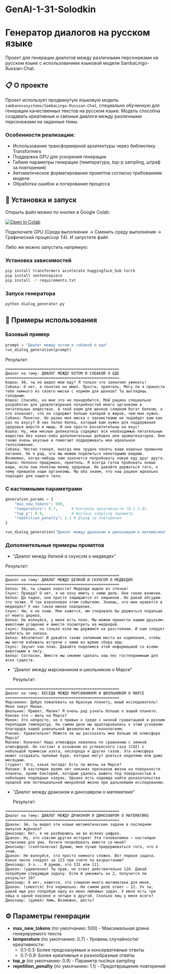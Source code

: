 # GenAI-1-31-Solodkin
# Генератор диалогов на русском языке

Проект для генерации диалогов между различными персонажами на русском языке с использованием языковой модели SambaLingo-Russian-Chat.

## 📋 О проекте

Проект использует продвинутую языковую модель `sambanovasystems/SambaLingo-Russian-Chat`, специально обученную для генерации качественных текстов на русском языке. Модель способна создавать креативные и связные диалоги между различными персонажами на заданные темы.

### Особенности реализации:
- Использование трансформерной архитектуры через библиотеку Transformers
- Поддержка GPU для ускорения генерации
- Гибкие параметры генерации (температура, top-p sampling, штраф за повторения)
- Автоматическое форматирование промптов согласно требованиям модели
- Обработка ошибок и логирование процесса

## 🚀 Установка и запуск

Открыть файл можно по кнопке в Google Colab:

[![Open In Colab](https://colab.research.google.com/assets/colab-badge.svg)](https://colab.research.google.com/github/FedorSolodkin/GenAI-1-31-Solodkin/blob/main/generate_dialog.ipynb)

Подключите GPU (Среда выполнения → Сменить среду выполнения → Графический процессор T4).
И запустите файл

Либо же можно запустить напрямую: 

### Установка зависимостей

```bash
pip install transformers accelerate huggingface_hub torch
pip install sentencepiece
pip install -r requirements.txt
```

### Запуск генератора

```bash
python dialog_generator.py
```

## 🎯 Примеры использования

### Базовый пример
```python
prompt = "Диалог между котом и собакой о еде"
run_dialog_generation(prompt)
```
Результат: 
```text
==================================================
Диалог на тему: ДИАЛОГ МЕЖДУ КОТОМ И СОБАКОЙ О ЕДЕ
==================================================
Кошка: Эй, ты не видел мою еду? Я только что закончил ужинать!
Собака: О нет, я понятия не имел. Прости, приятель. Могу ли я принести тебе немного из своего миски с кормом для щенков? Ты выглядишь голодным.
Кошка: Спасибо, но мне это не понадобится. Мой рацион специально разработан для удовлетворения потребностей моего организма в питательных веществах. А твой корм для щенков слишком богат белком, а это означает, что он содержит больше калорий и жиров, чем мне нужно.
Собака: Понятно. Но разве моя миска с лакомствами не подойдет вам как раз по вкусу? В них полно белка, который вам нужен для поддержания здоровья шерсти и мышц. И они просто восхитительны на вкус!
Кошка: Ну, мои мясные деликатесы содержат все необходимые питательные вещества без каких-либо дополнительных добавок или ароматизаторов. Они также очень вкусные и помогают поддерживать мое идеальное телосложение.
Собака: Честно говоря, иногда мне трудно понять ваши кошачьи привычки питания. Но я рад, что мы можем поделиться некоторыми вещами. Возможно, когда-нибудь нам захочется попробовать новую еду друг друга.
Кошка: Неплохо придумано, приятель. Я всегда готов пробовать новые вещи, если они полезны моему здоровью. Но давайте держаться того, к чему привыкли наши организмы. Мы оба знаем, что наш рацион идеально подходит для нашего тела.
```

### С кастомными параметрами
```python
generation_params = {
    "max_new_tokens": 500,
    "temperature": 0.7,      # Контроль креативности (0.1-1.0)
    "top_p": 0.9,            # Nucleus sampling параметр
    "repetition_penalty": 1.1 # Штраф за повторения
}

run_dialog_generation("Диалог между драконом и динозавром о математике", **generation_params)
```

### Дополнительные примеры промптов
- "Диалог между белкой и скунсом о медведях"

Результат:
```text
==================================================
Диалог на тему: ДИАЛОГ МЕЖДУ БЕЛКОЙ И СКУНСОМ О МЕДВЕДЯХ
==================================================
Белка: Эй, ты слышал новости? Медведи вышли из спячки!
Скунс: Правда? О нет, я не хочу иметь с ними дело. Они такие вонючие.
Белка: Да ладно, они просто защищаются от хищников. Но давай обсудим это позже. Я так взволнован этим событием. Знаешь, что мне нравится в медведях? У них такое милое поведение.
Скунс: Хм, я не знаю. Мне кажется, им следовало бы держаться подальше от моего дерева.
Белка: Не волнуйся, у меня есть план. Мы можем принести нашим друзьям-животным угощение и вместе посмотреть на медведей.
Скунс: Хорошо, но только если мы держимся на расстоянии. И нам следует избегать их запаха.
Белка: Абсолютно! И давайте также запомним места их кормления, чтобы мы могли избежать встречи с ними во время сбора еды.
Скунс: Звучит как план. Давайте поделимся этой информацией со всеми животными в лесу.
Белка: Согласен. Вместе мы сможем сделать наш лес гостеприимным для всех существ.
```
- "Диалог между марсианином и школьником о Марсе"

  Результат:
```text
==================================================
Диалог на тему: БЕСЕДА МЕЖДУ МАРСИАНИНОМ И ШКОЛЬНИКОМ О МАРСЕ
==================================================
Марсианин: Добро пожаловать на Красную планету, юный исследователь! Меня зовут Малик.
Школьник: Привет, Малик! Я очень рад узнать больше о вашей планете. Каково это — жить на Марсе?
Малик: Это непросто, но я привык к среде с низкой гравитацией и резким перепадом температур. На самом деле мы адаптировались к этим условиям благодаря нашей уникальной физиологии и технологиям.
Ученик: Удивительно! Можете ли вы рассказать мне больше об атмосфере Марса?
Малаки: Конечно! Наша атмосфера невелика по сравнению с земной атмосферой. Он состоит в основном из углекислого газа (CO2) с небольшой примесью азота, кислорода и других газов. Эта атмосфера может создавать пылевые бури, которые могут длиться неделями или даже месяцами.
Студент: Ого, какая погода! Есть ли жизнь на Марсе?
Малаки: В настоящее время нет никаких признаков жизни на поверхности планеты, кроме бактерий, которым удалось выжить под поверхностью в небольших подледных озерах. Однако есть надежда найти доказательства прошлой или потенциальной микробной жизни при дальнейшем исследовании.
```

- "Диалог между драконом и динозавром о математике"

  Результат:
```text
==================================================
Диалог на тему: ДИАЛОГ МЕЖДУ ДРАКОНОМ И ДИНОЗАВРОМ О МАТЕМАТИКЕ
==================================================
Дракон: Эй, ты видел эти новые математические задачи в последнем выпуске журнала?
Динозавр: Нет, я не разбираюсь ни во всяких цифрах.
Дракон: Ну, это совсем другая история! Эти головоломки — настоящее испытание для ума. Хотите попробовать вместе со мной?
Динозавр: (скептически) Думаю, мне лучше придерживаться того, что я знаю.
Дракон: Не волнуйся, это просто немного сложно. Вот первая задача. Какое число следует за 123 при счете по возрастанию?
Динозавр: Э-э... Я думаю, это 131 или 111.
Дракон: (удивленно) Ты прав, но ответ действительно 124. Давай попробуем следующую задачу. Если 6 умножить на 2, получится ли результат 10?
Динозавр: О нет, кажется, это слишком много математики для меня.
Дракон: (смеется) Это нормально. На самом деле ответ – 12. Ух ты, давай еще раз попробую одну из моих любимых задач. У меня есть три яйца в одной корзине и четыре в другой. Сколько яиц у меня всего?
Динозавр: (думая) Хмм… Возможно, шесть?
```

## ⚙️ Параметры генерации

- **max_new_tokens** (по умолчанию: 500) - Максимальная длина генерируемого текста
- **temperature** (по умолчанию: 0.7) - Уровень случайности/креативности:
  - 0.1-0.3: Более предсказуемые и консервативные ответы
  - 0.7-0.9: Более креативные и разнообразные ответы
- **top_p** (по умолчанию: 0.9) - Параметр nucleus sampling
- **repetition_penalty** (по умолчанию: 1.1) - Предотвращение повторений
